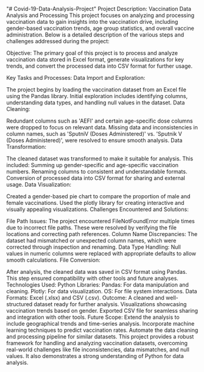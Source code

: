 "# Covid-19-Data-Analysis-Project" 
Project Description: Vaccination Data Analysis and Processing
This project focuses on analyzing and processing vaccination data to gain insights into the vaccination drive, including gender-based vaccination trends, age group statistics, and overall vaccine administration. Below is a detailed description of the various steps and challenges addressed during the project:

Objective:
The primary goal of this project is to process and analyze vaccination data stored in Excel format, generate visualizations for key trends, and convert the processed data into CSV format for further usage.

Key Tasks and Processes:
Data Import and Exploration:

The project begins by loading the vaccination dataset from an Excel file using the Pandas library.
Initial exploration includes identifying columns, understanding data types, and handling null values in the dataset.
Data Cleaning:

Redundant columns such as 'AEFI' and certain age-specific dose columns were dropped to focus on relevant data.
Missing data and inconsistencies in column names, such as 'SputniV (Doses Administered)' vs. 'Sputnik V (Doses Administered)', were resolved to ensure smooth analysis.
Data Transformation:

The cleaned dataset was transformed to make it suitable for analysis. This included:
Summing up gender-specific and age-specific vaccination numbers.
Renaming columns to consistent and understandable formats.
Conversion of processed data into CSV format for sharing and external usage.
Data Visualization:

Created a gender-based pie chart to compare the proportion of male and female vaccinations.
Used the plotly library for creating interactive and visually appealing visualizations.
Challenges Encountered and Solutions:

File Path Issues: The project encountered FileNotFoundError multiple times due to incorrect file paths. These were resolved by verifying the file locations and correcting path references.
Column Name Discrepancies: The dataset had mismatched or unexpected column names, which were corrected through inspection and renaming.
Data Type Handling: Null values in numeric columns were replaced with appropriate defaults to allow smooth calculations.
File Conversion:

After analysis, the cleaned data was saved in CSV format using Pandas. This step ensured compatibility with other tools and future analyses.
Technologies Used:
Python Libraries:
Pandas: For data manipulation and cleaning.
Plotly: For data visualization.
OS: For file system interactions.
Data Formats: Excel (.xlsx) and CSV (.csv).
Outcome:
A cleaned and well-structured dataset ready for further analysis.
Visualizations showcasing vaccination trends based on gender.
Exported CSV file for seamless sharing and integration with other tools.
Future Scope:
Extend the analysis to include geographical trends and time-series analysis.
Incorporate machine learning techniques to predict vaccination rates.
Automate the data cleaning and processing pipeline for similar datasets.
This project provides a robust framework for handling and analyzing vaccination datasets, overcoming real-world challenges like file inconsistencies, data mismatches, and null values. It also demonstrates a strong understanding of Python for data analysis.






